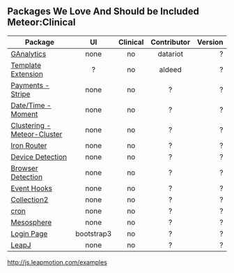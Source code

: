 ## Packages We Love And Should be Included Meteor:Clinical

| Package       | UI | Clinical  | Contributor | Version  |
| ------------- |:----------------:| :----------------: |  :----------------: |---------------:|
| [GAnalytics](https://github.com/datariot/meteor-ganalytics) | none | no |  datariot | ? |
| [Template Extension](https://github.com/aldeed/meteor-template-extension)  | ? | no |  aldeed | ? |
| [Payments - Stripe](https://atmosphere.meteor.com/package/stripe) | none | no |  ? | ? |  
| [Date/Time - Moment](https://github.com/possibilities/meteor-moment)  | none | no |  ? | ? |  
| [Clustering - Meteor-Cluster](https://github.com/arunoda/meteor-cluster)  | none | no |  ? | ? |  
| [Iron Router](https://github.com/EventedMind/meteor-iron-router)  | none | no |  ? | ? |  
| [Device Detection](https://atmosphere.meteor.com/package/device-detection)  | none | no |  ? | ? |    
| [Browser Detection](https://atmosphere.meteor.com/package/browser-detection ) | none | no |  ? | ? |  
| [Event Hooks](https://atmosphere.meteor.com/package/event-hooks)  | none | no |  ? | ? |  
| [Collection2](https://atmosphere.meteor.com/package/collection2)  | none | no |  ? | ? |  
| [cron](https://atmosphere.meteor.com/package/cron)  | none | no |  ? | ? |    
| [Mesosphere](https://atmosphere.meteor.com/package/Mesosphere)  | none | no |  ? | ? |  
| [Login Page](https://atmosphere.meteor.com/package/accounts-entry)  | bootstrap3 | no |  ? | ? |     
| [LeapJ](https://github.com/kevohagan/meteor-leapmotion) | none | no |  ? | ? |  



http://js.leapmotion.com/examples  
